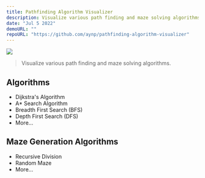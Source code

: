 ```yaml
---
title: Pathfinding Algorithm Visualizer
description: Visualize various path finding and maze solving algorithms.
date: "Jul 5 2022"
demoURL: ""
repoURL: "https://github.com/aynp/pathfinding-algorithm-visualizer"
---
```


<img src="/projects/pathfinding-algorithms.png" />

> Visualize various path finding and maze solving algorithms.

## Algorithms

- Dijkstra's Algorithm
- A\* Search Algorithm
- Breadth First Search (BFS)
- Depth First Search (DFS)
- More...

## Maze Generation Algorithms

- Recursive Division
- Random Maze
- More...
